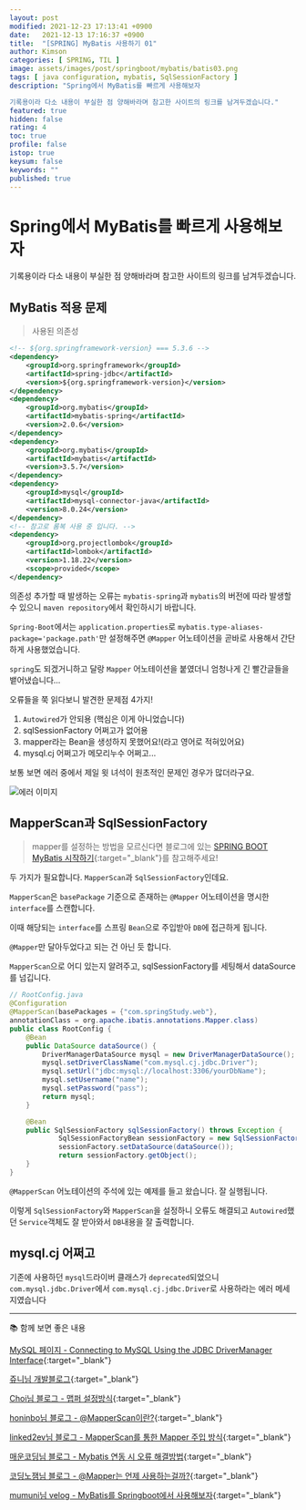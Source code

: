 ```yaml
---
layout: post
modified: 2021-12-23 17:13:41 +0900
date:   2021-12-13 17:16:37 +0900
title:  "[SPRING] MyBatis 사용하기 01"
author: Kimson
categories: [ SPRING, TIL ]
image: assets/images/post/springboot/mybatis/batis03.png
tags: [ java configuration, mybatis, SqlSessionFactory ]
description: "Spring에서 MyBatis를 빠르게 사용해보자

기록용이라 다소 내용이 부실한 점 양해바라며 참고한 사이트의 링크를 남겨두겠습니다."
featured: true
hidden: false
rating: 4
toc: true
profile: false
istop: true
keysum: false
keywords: ""
published: true
---
```


# Spring에서 MyBatis를 빠르게 사용해보자

기록용이라 다소 내용이 부실한 점 양해바라며 참고한 사이트의 링크를 남겨두겠습니다.

## MyBatis 적용 문제

> 사용된 의존성

```xml
<!-- ${org.springframework-version} === 5.3.6 -->
<dependency>
    <groupId>org.springframework</groupId>
    <artifactId>spring-jdbc</artifactId>
    <version>${org.springframework-version}</version>
</dependency>
<dependency>
    <groupId>org.mybatis</groupId>
    <artifactId>mybatis-spring</artifactId>
    <version>2.0.6</version>
</dependency>
<dependency>
    <groupId>org.mybatis</groupId>
    <artifactId>mybatis</artifactId>
    <version>3.5.7</version>
</dependency>
<dependency>
    <groupId>mysql</groupId>
    <artifactId>mysql-connector-java</artifactId>
    <version>8.0.24</version>
</dependency>
<!-- 참고로 롬복 사용 중 입니다. -->
<dependency>
    <groupId>org.projectlombok</groupId>
    <artifactId>lombok</artifactId>
    <version>1.18.22</version>
    <scope>provided</scope>
</dependency>
```

의존성 추가할 때 발생하는 오류는 `mybatis-spring`과 `mybatis`의 버전에 따라 발생할 수 있으니 `maven repository`에서 확인하시기 바랍니다.

`Spring-Boot`에서는 `application.properties`로 
`mybatis.type-aliases-package='package.path'`만 설정해주면 `@Mapper` 어노테이션을 곧바로 사용해서 간단하게 사용했었습니다.

`spring`도 되겠거니하고 달랑 `Mapper` 어노테이션을 붙였더니 엄청나게 긴 빨간글들을 뱉어냈습니다...

오류들을 쭉 읽다보니 발견한 문제점 4가지!

1. `Autowired`가 안되용 (핵심은 이게 아니었습니다)
2. sqlSessionFactory 어쩌고가 없어용
3. mapper라는 Bean을 생성하지 못했어요!(라고 영어로 적혀있어요)
4. mysql.cj 어쩌고가 메모리누수 어쩌고...

보통 보면 에러 중에서 제일 윗 녀석이 원초적인 문제인 경우가 많더라구요.

![에러 이미지]({{site.baseurl}}/assets/images/post/springboot/mybatis/batis04.png)

## MapperScan과 SqlSessionFactory

> mapper를 설정하는 방법을 모르신다면 블로그에 있는 [SPRING BOOT MyBatis 시작하기](https://kkn1125.github.io/spring-boot-mybatis01){:target="_blank"}를 참고해주세요!

두 가지가 필요합니다. `MapperScan`과 `SqlSessionFactory`인데요.

`MapperScan`은 `basePackage` 기준으로 존재하는 `@Mapper` 어노테이션을 명시한 `interface`를 스캔합니다.

이때 해당되는 `interface`를 스프링 `Bean`으로 주입받아 `DB`에 접근하게 됩니다.

`@Mapper`만 달아두었다고 되는 건 아닌 듯 합니다.

`MapperScan`으로 어디 있는지 알려주고, sqlSessionFactory를 세팅해서 dataSource를 넘깁니다.

```java
// RootConfig.java
@Configuration
@MapperScan(basePackages = {"com.springStudy.web"},
annotationClass = org.apache.ibatis.annotations.Mapper.class)
public class RootConfig {
    @Bean
	public DataSource dataSource() {
		DriverManagerDataSource mysql = new DriverManagerDataSource();
		mysql.setDriverClassName("com.mysql.cj.jdbc.Driver");
		mysql.setUrl("jdbc:mysql://localhost:3306/yourDbName");
		mysql.setUsername("name");
		mysql.setPassword("pass");
		return mysql;
	}

    @Bean
    public SqlSessionFactory sqlSessionFactory() throws Exception {
            SqlSessionFactoryBean sessionFactory = new SqlSessionFactoryBean();
            sessionFactory.setDataSource(dataSource());
            return sessionFactory.getObject();
    }
}
```

`@MapperScan` 어노테이션의 주석에 있는 예제를 들고 왔습니다. 잘 실행됩니다.

이렇게 `SqlSessionFactory`와 `MapperScan`을 설정하니 오류도 해결되고 `Autowired`했던 `Service`객체도 잘 받아와서 `DB`내용을 잘 출력합니다.

## mysql.cj 어쩌고

기존에 사용하던 `mysql`드라이버 클래스가 `deprecated`되었으니 `com.mysql.jdbc.Driver`에서 `com.mysql.cj.jdbc.Driver`로 사용하라는 에러 메세지였습니다

-----

📚 함께 보면 좋은 내용

[MySQL 페이지 - Connecting to MySQL Using the JDBC DriverManager Interface](https://dev.mysql.com/doc/connector-j/8.0/en/connector-j-usagenotes-connect-drivermanager.html){:target="_blank"}

[쥬니님 개발블로그](https://juntcom.tistory.com/44){:target="_blank"}

[Choi님 블로그 - 맵퍼 설정방식](https://cho1-w0n-san9.tistory.com/32){:target="_blank"}

[honinbo님 블로그 - @MapperScan이란?](https://cho1-w0n-san9.tistory.com/32){:target="_blank"}

[linked2ev님 블로그 - MapperScan를 통한 Mapper 주입 방식](https://cho1-w0n-san9.tistory.com/32){:target="_blank"}

[매운코딩님 블로그 - Mybatis 연동 시 오류 해결방법](https://cho1-w0n-san9.tistory.com/32){:target="_blank"}

[코딩노잼님 블로그 - @Mapper는 언제 사용하는걸까?](https://cho1-w0n-san9.tistory.com/32){:target="_blank"}

[mumuni님 velog - MyBatis를 Springboot에서 사용해보자](https://cho1-w0n-san9.tistory.com/32){:target="_blank"}